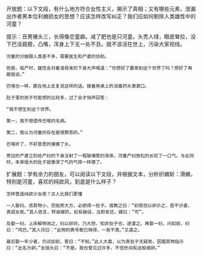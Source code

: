 开放题：以下文段，有什么地方符合女性主义，揭示了真相；又有哪些元素，泄漏出作者男本位利蝻损女的思想？应该怎样改写纠正？我们应如何剔除人类雄性中的河童？
    
提示：丑男猪头三，长得像恋童癖。减了肥也是只河童。头秃人绿，眼皮耷拉，没下巴没肩膀，凸嘴，浑身上下无一处不丑。就不该活在世上，污染大家视线。
    
    河童的分娩跟人类差不多，需要医生和产婆的协助。
    
    但是，临产时，雄性会对着准母亲的下身大声喊道：“你想好了要来到这个世界了吗？想好了再跟我说。”
    
    巴喀也一样，跪在地上反复说这样的话。接着用桌上的消毒药水漱漱口。
    
    肚子里的孩子可能想的比较多，过了会才悄声回答：
    
    “我不想生到这个世界。
    
    第一，我不想遗传巴喀的毛病。
    
    第二，我认为河童的存在是很罪恶的。”
    
    巴喀听了，不好意思的摸摸了头。
    
    旁边的产婆立刻给产妇的下身注射了一粗玻璃管的液体。河童产妇放松的长叹了一口气。与此同时，本来很大的肚子就像泄了气的气球一样瘪了。

扩展题：学有余力的朋友，可以阅读以下文段，并根据文本，分析织蝻斩：滑蝻，特别是河童，喜欢的纯欲风，到底是什么样子？

    怎样营造纯欲少女感？古人比我们更懂

    一人娶妇，虑其物小，恐贻笑大方，必欲得一处子。或教之曰：“初夜但以卵示之，若不识者，真闺女矣。”其人依言，转谕媒妁，如有破绽，当即发还。媒曰：“可”。

    及娶一妇，上床解物询之，妇以卵对。乃大怒，知非处子也，遂遣之。再娶一妇，问如前，妇曰：“鸡巴。”其人诧曰：“此物的表号都已晓得，一发不真。”又遣之。

    最后娶一年少者，仍试如前，答曰：“不知。”此人大喜，以为真处子无疑矣，因握其物指示曰：“此名为卵。”女摇头曰：“不是。我也曾见过许多，不信世间有这般细卵。”
